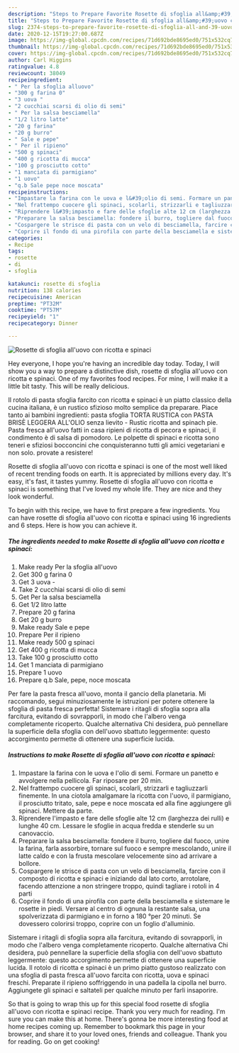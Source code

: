 ```yaml
---
description: "Steps to Prepare Favorite Rosette di sfoglia all&amp;#39;uovo con ricotta e spinaci"
title: "Steps to Prepare Favorite Rosette di sfoglia all&amp;#39;uovo con ricotta e spinaci"
slug: 2374-steps-to-prepare-favorite-rosette-di-sfoglia-all-and-39-uovo-con-ricotta-e-spinaci
date: 2020-12-15T19:27:00.687Z
image: https://img-global.cpcdn.com/recipes/71d692bde8695ed0/751x532cq70/rosette-di-sfoglia-alluovo-con-ricotta-e-spinaci-recipe-main-photo.jpg
thumbnail: https://img-global.cpcdn.com/recipes/71d692bde8695ed0/751x532cq70/rosette-di-sfoglia-alluovo-con-ricotta-e-spinaci-recipe-main-photo.jpg
cover: https://img-global.cpcdn.com/recipes/71d692bde8695ed0/751x532cq70/rosette-di-sfoglia-alluovo-con-ricotta-e-spinaci-recipe-main-photo.jpg
author: Carl Higgins
ratingvalue: 4.8
reviewcount: 38049
recipeingredient:
- " Per la sfoglia alluovo"
- "300 g farina 0"
- "3 uova "
- "2 cucchiai scarsi di olio di semi"
- " Per la salsa besciamella"
- "1/2 litro latte"
- "20 g farina"
- "20 g burro"
- " Sale e pepe"
- " Per il ripieno"
- "500 g spinaci"
- "400 g ricotta di mucca"
- "100 g prosciutto cotto"
- "1 manciata di parmigiano"
- "1 uovo"
- "q.b Sale pepe noce moscata"
recipeinstructions:
- "Impastare la farina con le uova e l&#39;olio di semi. Formare un panetto e avvolgere nella pellicola. Far riposare per 20 min."
- "Nel frattempo cuocere gli spinaci, scolarli, strizzarli e tagliuzzarli finemente. In una ciotola amalgamare la ricotta con l&#39;uovo, il parmigiano, il prosciutto tritato, sale, pepe e noce moscata ed alla fine aggiungere gli spinaci. Mettere da parte."
- "Riprendere l&#39;impasto e fare delle sfoglie alte 12 cm (larghezza dei rulli) e lunghe 40 cm. Lessare le sfoglie in acqua fredda e stenderle su un canovaccio."
- "Preparare la salsa besciamella: fondere il burro, togliere dal fuoco, unire la farina, farla assorbire, tornare sul fuoco e sempre mescolando, unire il latte caldo e con la frusta mescolare velocemente sino ad arrivare a bollore."
- "Cospargere le strisce di pasta con un velo di besciamella, farcire con il composto di ricotta e spinaci e iniziando dal lato corto, arrotolare, facendo attenzione a non stringere troppo, quindi tagliare i rotoli in 4 parti"
- "Coprire il fondo di una pirofila con parte della besciamella e sistemare le rosette in piedi. Versare al centro di ognuna la restante salsa, una spolverizzata di parmigiano e in forno a 180 °per 20 minuti. Se dovessero colorirsi troppo, coprire con un foglio d&#39;alluminio."
categories:
- Recipe
tags:
- rosette
- di
- sfoglia

katakunci: rosette di sfoglia 
nutrition: 138 calories
recipecuisine: American
preptime: "PT32M"
cooktime: "PT57M"
recipeyield: "1"
recipecategory: Dinner

---
```



![Rosette di sfoglia all&#39;uovo con ricotta e spinaci](https://img-global.cpcdn.com/recipes/71d692bde8695ed0/751x532cq70/rosette-di-sfoglia-alluovo-con-ricotta-e-spinaci-recipe-main-photo.jpg)

Hey everyone, I hope you're having an incredible day today. Today, I will show you a way to prepare a distinctive dish, rosette di sfoglia all&#39;uovo con ricotta e spinaci. One of my favorites food recipes. For mine, I will make it a little bit tasty. This will be really delicious.

Il rotolo di pasta sfoglia farcito con ricotta e spinaci è un piatto classico della cucina italiana, è un rustico sfizioso molto semplice da preparare. Piace tanto ai bambini ingredienti: pasta sfoglia TORTA RUSTICA con PASTA BRISÈ LEGGERA ALL&#39;OLIO senza lievito - Rustic ricotta and spinach pie. Pasta fresca all&#39;uovo fatti in casa ripieni di ricotta di pecora e spinaci, il condimento è di salsa di pomodoro. Le polpette di spinaci e ricotta sono teneri e sfiziosi bocconcini che conquisteranno tutti gli amici vegetariani e non solo. provate a resistere!

Rosette di sfoglia all&#39;uovo con ricotta e spinaci is one of the most well liked of recent trending foods on earth. It is appreciated by millions every day. It's easy, it's fast, it tastes yummy. Rosette di sfoglia all&#39;uovo con ricotta e spinaci is something that I've loved my whole life. They are nice and they look wonderful.


To begin with this recipe, we have to first prepare a few ingredients. You can have rosette di sfoglia all&#39;uovo con ricotta e spinaci using 16 ingredients and 6 steps. Here is how you can achieve it.

<!--inarticleads1-->

##### The ingredients needed to make Rosette di sfoglia all&#39;uovo con ricotta e spinaci:

1. Make ready  Per la sfoglia all&#39;uovo
1. Get 300 g farina 0
1. Get 3 uova -
1. Take 2 cucchiai scarsi di olio di semi
1. Get  Per la salsa besciamella
1. Get 1/2 litro latte
1. Prepare 20 g farina
1. Get 20 g burro
1. Make ready  Sale e pepe
1. Prepare  Per il ripieno
1. Make ready 500 g spinaci
1. Get 400 g ricotta di mucca
1. Take 100 g prosciutto cotto
1. Get 1 manciata di parmigiano
1. Prepare 1 uovo
1. Prepare q.b Sale, pepe, noce moscata


Per fare la pasta fresca all&#39;uovo, monta il gancio della planetaria. Mi raccomando, segui minuziosamente le istruzioni per potere ottenere la sfoglia di pasta fresca perfetta! Sistemare i ritagli di sfoglia sopra alla farcitura, evitando di sovrapporli, in modo che l&#39;albero venga completamente ricoperto. Qualche alternativa Chi desidera, può pennellare la superficie della sfoglia con dell&#39;uovo sbattuto leggermente: questo accorgimento permette di ottenere una superficie lucida. 

<!--inarticleads2-->

##### Instructions to make Rosette di sfoglia all&#39;uovo con ricotta e spinaci:

1. Impastare la farina con le uova e l&#39;olio di semi. Formare un panetto e avvolgere nella pellicola. Far riposare per 20 min.
1. Nel frattempo cuocere gli spinaci, scolarli, strizzarli e tagliuzzarli finemente. In una ciotola amalgamare la ricotta con l&#39;uovo, il parmigiano, il prosciutto tritato, sale, pepe e noce moscata ed alla fine aggiungere gli spinaci. Mettere da parte.
1. Riprendere l&#39;impasto e fare delle sfoglie alte 12 cm (larghezza dei rulli) e lunghe 40 cm. Lessare le sfoglie in acqua fredda e stenderle su un canovaccio.
1. Preparare la salsa besciamella: fondere il burro, togliere dal fuoco, unire la farina, farla assorbire, tornare sul fuoco e sempre mescolando, unire il latte caldo e con la frusta mescolare velocemente sino ad arrivare a bollore.
1. Cospargere le strisce di pasta con un velo di besciamella, farcire con il composto di ricotta e spinaci e iniziando dal lato corto, arrotolare, facendo attenzione a non stringere troppo, quindi tagliare i rotoli in 4 parti
1. Coprire il fondo di una pirofila con parte della besciamella e sistemare le rosette in piedi. Versare al centro di ognuna la restante salsa, una spolverizzata di parmigiano e in forno a 180 °per 20 minuti. Se dovessero colorirsi troppo, coprire con un foglio d&#39;alluminio.


Sistemare i ritagli di sfoglia sopra alla farcitura, evitando di sovrapporli, in modo che l&#39;albero venga completamente ricoperto. Qualche alternativa Chi desidera, può pennellare la superficie della sfoglia con dell&#39;uovo sbattuto leggermente: questo accorgimento permette di ottenere una superficie lucida. Il rotolo di ricotta e spinaci è un primo piatto gustoso realizzato con una sfoglia di pasta fresca all&#39;uovo farcita con ricotta, uova e spinaci freschi. Preparate il ripieno soffriggendo in una padella la cipolla nel burro. Aggiungete gli spinaci e saltateli per qualche minuto per farli insaporire. 

So that is going to wrap this up for this special food rosette di sfoglia all&#39;uovo con ricotta e spinaci recipe. Thank you very much for reading. I'm sure you can make this at home. There's gonna be more interesting food at home recipes coming up. Remember to bookmark this page in your browser, and share it to your loved ones, friends and colleague. Thank you for reading. Go on get cooking!
